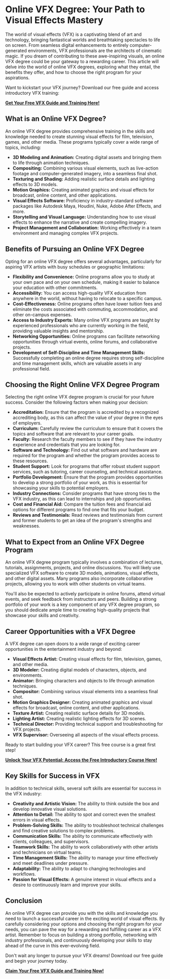 # Online VFX Degree: Your Path to Visual Effects Mastery

The world of visual effects (VFX) is a captivating blend of art and technology, bringing fantastical worlds and breathtaking spectacles to life on screen. From seamless digital enhancements to entirely computer-generated environments, VFX professionals are the architects of cinematic magic. If you dream of contributing to these awe-inspiring visuals, an online VFX degree could be your gateway to a rewarding career. This article will delve into the world of online VFX degrees, exploring what they entail, the benefits they offer, and how to choose the right program for your aspirations.

Want to kickstart your VFX journey? Download our free guide and access introductory VFX training:

[**Get Your Free VFX Guide and Training Here!**](https://udemywork.com/online-vfx-degree)

## What is an Online VFX Degree?

An online VFX degree provides comprehensive training in the skills and knowledge needed to create stunning visual effects for film, television, games, and other media. These programs typically cover a wide range of topics, including:

*   **3D Modeling and Animation:** Creating digital assets and bringing them to life through animation techniques.
*   **Compositing:** Combining various visual elements, such as live-action footage and computer-generated imagery, into a seamless final shot.
*   **Texturing and Shading:** Adding realistic surface details and lighting effects to 3D models.
*   **Motion Graphics:** Creating animated graphics and visual effects for broadcast, online content, and other applications.
*   **Visual Effects Software:** Proficiency in industry-standard software packages like Autodesk Maya, Houdini, Nuke, Adobe After Effects, and more.
*   **Storytelling and Visual Language:** Understanding how to use visual effects to enhance the narrative and create compelling imagery.
*   **Project Management and Collaboration:** Working effectively in a team environment and managing complex VFX projects.

## Benefits of Pursuing an Online VFX Degree

Opting for an online VFX degree offers several advantages, particularly for aspiring VFX artists with busy schedules or geographic limitations:

*   **Flexibility and Convenience:** Online programs allow you to study at your own pace and on your own schedule, making it easier to balance your education with other commitments.
*   **Accessibility:** You can access high-quality VFX education from anywhere in the world, without having to relocate to a specific campus.
*   **Cost-Effectiveness:** Online programs often have lower tuition fees and eliminate the costs associated with commuting, accommodation, and other on-campus expenses.
*   **Access to Industry Experts:** Many online VFX programs are taught by experienced professionals who are currently working in the field, providing valuable insights and mentorship.
*   **Networking Opportunities:** Online programs can facilitate networking opportunities through virtual events, online forums, and collaborative projects.
*   **Development of Self-Discipline and Time Management Skills:** Successfully completing an online degree requires strong self-discipline and time management skills, which are valuable assets in any professional field.

## Choosing the Right Online VFX Degree Program

Selecting the right online VFX degree program is crucial for your future success. Consider the following factors when making your decision:

*   **Accreditation:** Ensure that the program is accredited by a recognized accrediting body, as this can affect the value of your degree in the eyes of employers.
*   **Curriculum:** Carefully review the curriculum to ensure that it covers the topics and software that are relevant to your career goals.
*   **Faculty:** Research the faculty members to see if they have the industry experience and credentials that you are looking for.
*   **Software and Technology:** Find out what software and hardware are required for the program and whether the program provides access to these resources.
*   **Student Support:** Look for programs that offer robust student support services, such as tutoring, career counseling, and technical assistance.
*   **Portfolio Development:** Ensure that the program provides opportunities to develop a strong portfolio of your work, as this is essential for showcasing your skills to potential employers.
*   **Industry Connections:** Consider programs that have strong ties to the VFX industry, as this can lead to internships and job opportunities.
*   **Cost and Financial Aid:** Compare the tuition fees and financial aid options for different programs to find one that fits your budget.
*   **Reviews and Testimonials:** Read reviews and testimonials from current and former students to get an idea of the program's strengths and weaknesses.

## What to Expect from an Online VFX Degree Program

An online VFX degree program typically involves a combination of lectures, tutorials, assignments, projects, and online discussions. You will likely use specialized VFX software to create 3D models, animations, visual effects, and other digital assets. Many programs also incorporate collaborative projects, allowing you to work with other students on virtual teams.

You'll also be expected to actively participate in online forums, attend virtual events, and seek feedback from instructors and peers. Building a strong portfolio of your work is a key component of any VFX degree program, so you should dedicate ample time to creating high-quality projects that showcase your skills and creativity.

## Career Opportunities with a VFX Degree

A VFX degree can open doors to a wide range of exciting career opportunities in the entertainment industry and beyond:

*   **Visual Effects Artist:** Creating visual effects for film, television, games, and other media.
*   **3D Modeler:** Creating digital models of characters, objects, and environments.
*   **Animator:** Bringing characters and objects to life through animation techniques.
*   **Compositor:** Combining various visual elements into a seamless final shot.
*   **Motion Graphics Designer:** Creating animated graphics and visual effects for broadcast, online content, and other applications.
*   **Texture Artist:** Creating realistic surface details for 3D models.
*   **Lighting Artist:** Creating realistic lighting effects for 3D scenes.
*   **Technical Director:** Providing technical support and troubleshooting for VFX projects.
*   **VFX Supervisor:** Overseeing all aspects of the visual effects process.

Ready to start building your VFX career? This free course is a great first step!

[**Unlock Your VFX Potential: Access the Free Introductory Course Here!**](https://udemywork.com/online-vfx-degree)

## Key Skills for Success in VFX

In addition to technical skills, several soft skills are essential for success in the VFX industry:

*   **Creativity and Artistic Vision:** The ability to think outside the box and develop innovative visual solutions.
*   **Attention to Detail:** The ability to spot and correct even the smallest errors in visual effects.
*   **Problem-Solving Skills:** The ability to troubleshoot technical challenges and find creative solutions to complex problems.
*   **Communication Skills:** The ability to communicate effectively with clients, colleagues, and supervisors.
*   **Teamwork Skills:** The ability to work collaboratively with other artists and technicians on virtual teams.
*   **Time Management Skills:** The ability to manage your time effectively and meet deadlines under pressure.
*   **Adaptability:** The ability to adapt to changing technologies and workflows.
*   **Passion for Visual Effects:** A genuine interest in visual effects and a desire to continuously learn and improve your skills.

## Conclusion

An online VFX degree can provide you with the skills and knowledge you need to launch a successful career in the exciting world of visual effects. By carefully considering your options and choosing the right program for your needs, you can pave the way for a rewarding and fulfilling career as a VFX artist. Remember to focus on building a strong portfolio, networking with industry professionals, and continuously developing your skills to stay ahead of the curve in this ever-evolving field.

Don't wait any longer to pursue your VFX dreams! Download our free guide and begin your journey today.

[**Claim Your Free VFX Guide and Training Now!**](https://udemywork.com/online-vfx-degree)

